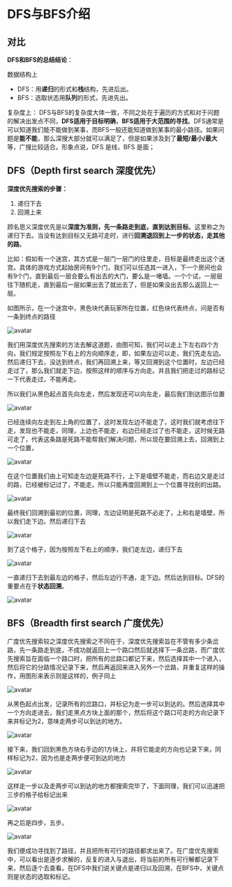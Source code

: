 # DFS与BFS介绍

## 对比

**DFS和BFS的总结结论**：

数据结构上

* DFS：用**递归**的形式和**栈**结构，先进后出。
* BFS：选取状态用**队列**的形式，先进先出。

复杂度上： DFS与BFS的复杂度大体一致，不同之处在于遍历的方式和对于问题的解决出发点不同，**DFS适用于目标明确**，**BFS适用于大范围的寻找**。DFS通常是可以知道我们能不能做到某事，而BFS一般还能知道做到某事的最小路径。如果问题是**能不能**，那么深搜大部分就可以满足了，但是如果涉及到了**最短/最小/最大**等，广搜比较适合。形象点说，DFS 是线，BFS 是面；

## DFS（Depth first search 深度优先）

**深度优先搜索的步骤：**

1. 递归下去
2. 回溯上来

顾名思义深度优先是以**深度为准则，先一条路走到底，直到达到目标**。这里称之为递归下去。当没有达到目标又无路可走时，进行**回溯退回到上一步的状态，走其他的路**。

​	比如：假如有一个迷宫，其方式是一层门一层门的往里走，目标是最终走出这个迷宫。具体的游戏方式起始房间有9个门，我们可以任选其一进入，下一个房间也会有9个门，直到最后一层会要么有出去的大门，要么是一堵墙。一个个试，一层层往下随机走，直到最后一层如果出去了就出去了，但是如果没出去那么返回上一层。

如图所示，在一个迷宫中，黑色块代表玩家所在位置，红色块代表终点，问是否有一条到终点的路径

![avatar](https://github.com/craftlook/Hello-World/blob/craftlook-Hello-World/image/dfs-1.png)

我们用深度优先搜索的方法去解这道题，由图可知，我们可以走上下左右四个方向，我们规定按照左下右上的方向顺序走，即，如果左边可以走，我们先走左边。然后递归下去，没达到终点，我们再回溯上来，等又回溯到这个位置时，左边已经走过了，那么我们就走下边，按照这样的顺序与方向走。并且我们把走过的路标记一下代表走过，不能再走。

所以我们从黑色起点首先向左走，然后发现还可以向左走，最后我们到达图示位置

![avatar](https://github.com/craftlook/Hello-World/blob/craftlook-Hello-World/image/dfs-2.png)

已经连续向左走到左上角的位置了，这时发现左边不能走了，这时我们就考虑往下走，发现也不能走，同理，上边也不能走，右边已经走过了也不能走，这时候无路可走了，代表这条路是死路不能帮我们解决问题，所以现在要回溯上去，回溯到上一个位置，

![avatar](https://github.com/craftlook/Hello-World/blob/craftlook-Hello-World/image/dfs-3.png)

在这个位置我们由上可知走左边是死路不行，上下是墙壁不能走，而右边又是走过的路，已经被标记过了，不能走。所以只能再度回溯到上一个位置寻找别的出路。

![avatar](https://github.com/craftlook/Hello-World/blob/craftlook-Hello-World/image/dfs-4.png)

最终我们回溯到最初的位置，同理，左边证明是死路不必走了，上和右是墙壁，所以我们走下边。然后递归下去

![avatar](https://github.com/craftlook/Hello-World/blob/craftlook-Hello-World/image/dfs-5.png)

到了这个格子，因为按照左下右上的顺序，我们走左边，递归下去

![avatar](https://github.com/craftlook/Hello-World/blob/craftlook-Hello-World/image/dfs-6.png)

一直递归下去到最左边的格子，然后左边行不通，走下边。然后达到目标。DFS的重要点在于**状态回溯**。

![avatar](https://github.com/craftlook/Hello-World/blob/craftlook-Hello-World/image/dfs-7.png)

## BFS（Breadth first search 广度优先）

广度优先搜索较之深度优先搜索之不同在于，深度优先搜索旨在不管有多少条岔路，先一条路走到底，不成功就返回上一个路口然后就选择下一条岔路，而广度优先搜索旨在面临一个路口时，把所有的岔路口都记下来，然后选择其中一个进入，然后将它的分路情况记录下来，然后再返回来进入另外一个岔路，并重复这样的操作，用图形来表示则是这样的，例子同上

![avatar](https://github.com/craftlook/Hello-World/blob/craftlook-Hello-World/image/bfs-1.png)

从黑色起点出发，记录所有的岔路口，并标记为走一步可以到达的。然后选择其中一个方向走进去，我们走黑点方块上面的那个，然后将这个路口可走的方向记录下来并标记为2，意味走两步可以到达的地方。

![avatar](https://github.com/craftlook/Hello-World/blob/craftlook-Hello-World/image/bfs-2.png)

接下来，我们回到黑色方块右手边的1方块上，并将它能走的方向也记录下来，同样标记为2，因为也是走两步便可到达的地方

![avatar](https://github.com/craftlook/Hello-World/blob/craftlook-Hello-World/image/bfs-3.png)

这样走一步以及走两步可以到达的地方都搜索完毕了，下面同理，我们可以迅速把三步的格子给标记出来

![avatar](https://github.com/craftlook/Hello-World/blob/craftlook-Hello-World/image/bfs-4.png)

再之后是四步，五步。

![avatar](https://github.com/craftlook/Hello-World/blob/craftlook-Hello-World/image/bfs-5.png)

我们便成功寻找到了路径，并且把所有可行的路径都求出来了。在广度优先搜索中，可以看出是逐步求解的，反复的进入与退出，将当前的所有可行解都记录下来，然后逐个去查看。在DFS中我们说关键点是递归以及回溯，在BFS中，关键点则是状态的选取和标记。
